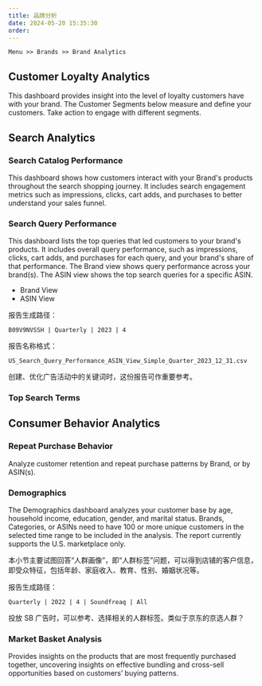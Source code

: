 ```yaml
---
title: 品牌分析
date: 2024-05-20 15:35:30
order: 
---
```


`Menu >> Brands >> Brand Analytics`

## Customer Loyalty Analytics

This dashboard provides insight into the level of loyalty customers have with your brand. The Customer Segments below measure and define your customers. Take action to engage with different segments.

## Search Analytics

### Search Catalog Performance

This dashboard shows how customers interact with your Brand's products throughout the search shopping journey. It includes search engagement metrics such as impressions, clicks, cart adds, and purchases to better understand your sales funnel.

### Search Query Performance

This dashboard lists the top queries that led customers to your brand's products. It includes overall query performance, such as impressions, clicks, cart adds, and purchases for each query, and your brand's share of that performance. The Brand view shows query performance across your brand(s). The ASIN view shows the top search queries for a specific ASIN.

- Brand View
- ASIN View

报告生成路径：

`B09V9NVSSH | Quarterly | 2023 | 4`

报告名称格式：

`US_Search_Query_Performance_ASIN_View_Simple_Quarter_2023_12_31.csv`

创建、优化广告活动中的关键词时，这份报告可作重要参考。

### Top Search Terms

## Consumer Behavior Analytics

### Repeat Purchase Behavior

Analyze customer retention and repeat purchase patterns by Brand, or by ASIN(s).

### Demographics

The Demographics dashboard analyzes your customer base by age, household income, education, gender, and marital status. Brands, Categories, or ASINs need to have 100 or more unique customers in the selected time range to be included in the analysis. The report currently supports the U.S. marketplace only.

本小节主要试图回答“人群画像”，即“人群标签”问题，可以得到店铺的客户信息，即受众特征，包括年龄、家庭收入、教育、性别、婚姻状况等。

报告生成路径：

`Quarterly | 2022 | 4 | Soundfreaq | All`

投放 SB 广告时，可以参考、选择相关的人群标签。类似于京东的京选人群？

### Market Basket Analysis

Provides insights on the products that are most frequently purchased together, uncovering insights on effective bundling and cross-sell opportunities based on customers’ buying patterns.
